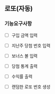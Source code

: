 ## 로또(자동)

### 기능요구사항

- [ ] 구입 금액 입력
- [ ] 지난주 당첨 번호 입력
- [ ] 보너스 볼 입력
- [ ] 당첨 통계 출력
- [ ] 수익률 출력
- [ ] 랜덤한 로또 번호 생성
 
